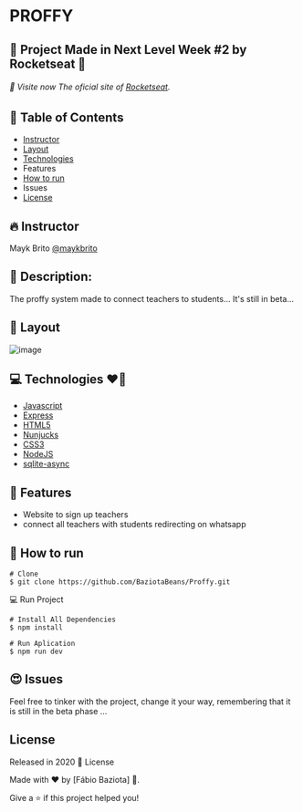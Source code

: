 # PROFFY 

## 🚀 Project Made in Next Level Week #2 by Rocketseat 💜
###### 🚀 Visite now The oficial site of [Rocketseat](https://rocketseat.com.br/).
## 📌 Table of Contents
- [Instructor](##fire-instructor)
- [Layout](##flower_playing_cards-layout)
- [Technologies](#laptop-tecnologies)
- Features
- [How to run](##construction_worker-how-to-run)
- Issues
- [License](#license)
## 🔥 Instructor
Mayk Brito 
[@maykbrito](https://github.com/maykbrito)
## 📌 Description:
The proffy system made to connect teachers to students...
It's still in beta...
## 🎴 Layout
![image](https://user-images.githubusercontent.com/48324076/90287234-565ea200-de6f-11ea-8ea6-d892cc70cfac.png)

## 💻 Technologies ❤🎈
- [Javascript](https://www.javascript.com/)
- [Express](https://expressjs.com/)
- [HTML5](https://www.w3schools.com/html/)
- [Nunjucks](https://mozilla.github.io/nunjucks/)
- [CSS3](https://www.w3schools.com/css/)
- [NodeJS](https://nodejs.org/en/)
- [sqlite-async](https://www.npmjs.com/package/sqlite-async)

## 🚀 Features
- Website to sign up teachers
- connect all teachers with students redirecting on whatsapp

## 👷 How to run

```
# Clone
$ git clone https://github.com/BaziotaBeans/Proffy.git
```

💻 Run Project

```
# Install All Dependencies
$ npm install 

# Run Aplication
$ npm run dev

```

## 😍 Issues

Feel free to tinker with the project, change it your way, remembering that it is still in the beta phase ...

## License

Released in 2020 📕 License

Made with ❤ by [Fábio Baziota] 🚀.

Give a ⭐️ if this project helped you!
